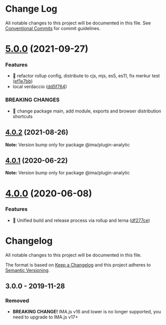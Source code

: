 # Change Log

All notable changes to this project will be documented in this file.
See [Conventional Commits](https://conventionalcommits.org) for commit guidelines.

# [5.0.0](https://github.com/seznam/IMA.js-plugins/compare/@ima/plugin-analytic@4.0.2...@ima/plugin-analytic@5.0.0) (2021-09-27)


### Features

* 🎸 refactor rollup config, distribute to cjs, mjs, es5, es11, fix merkur test ([ef1e7bb](https://github.com/seznam/IMA.js-plugins/commit/ef1e7bbbf62e6e24b980b185788fd9c2122331f0))
* local verdaccio ([dd5f764](https://github.com/seznam/IMA.js-plugins/commit/dd5f764e53f24def2073762d54883b10af6f6d12))


### BREAKING CHANGES

* 🧨 change package main, add module, exports and browser distribution shortcuts





## [4.0.2](https://github.com/seznam/IMA.js-plugins/compare/@ima/plugin-analytic@4.0.1...@ima/plugin-analytic@4.0.2) (2021-08-26)

**Note:** Version bump only for package @ima/plugin-analytic





## [4.0.1](https://github.com/seznam/IMA.js-plugins/compare/@ima/plugin-analytic@4.0.0...@ima/plugin-analytic@4.0.1) (2020-06-22)

**Note:** Version bump only for package @ima/plugin-analytic





# [4.0.0](https://github.com/seznam/IMA.js-plugins/compare/@ima/plugin-analytic@3.0.0...@ima/plugin-analytic@4.0.0) (2020-06-08)


### Features

* 🎸  Unified build and release process via rollup and lerna ([df277ce](https://github.com/seznam/IMA.js-plugins/commit/df277ce5bae0cacc9c5b4d6957bdc786ac9cf571))





# Changelog

All notable changes to this project will be documented in this file.

The format is based on [Keep a Changelog](http://keepachangelog.com/en/1.0.0/)
and this project adheres to [Semantic Versioning](http://semver.org/spec/v2.0.0.html).

## 3.0.0 - 2019-11-28
### Removed
- **BREAKING CHANGE!** IMA.js v16 and lower is no longer supported, you need to upgrade to IMA.js v17+
